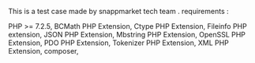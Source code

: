 This is a test case made by snappmarket tech team .
requirements :

PHP >= 7.2.5, 
BCMath PHP Extension, 
Ctype PHP Extension, 
Fileinfo PHP extension, 
JSON PHP Extension, 
Mbstring PHP Extension, 
OpenSSL PHP Extension, 
PDO PHP Extension, 
Tokenizer PHP Extension, 
XML PHP Extension, 
composer, 